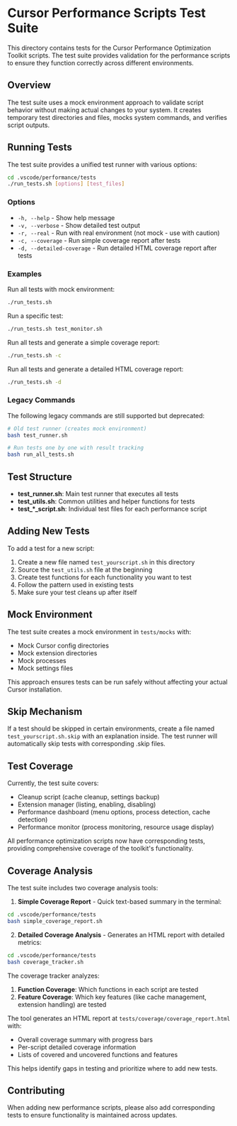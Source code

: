 # Cursor Performance Scripts Test Suite

This directory contains tests for the Cursor Performance Optimization Toolkit scripts. The test suite provides validation for the performance scripts to ensure they function correctly across different environments.

## Overview

The test suite uses a mock environment approach to validate script behavior without making actual changes to your system. It creates temporary test directories and files, mocks system commands, and verifies script outputs.

## Running Tests

The test suite provides a unified test runner with various options:

```bash
cd .vscode/performance/tests
./run_tests.sh [options] [test_files]
```

### Options

- `-h, --help` - Show help message
- `-v, --verbose` - Show detailed test output
- `-r, --real` - Run with real environment (not mock - use with caution)
- `-c, --coverage` - Run simple coverage report after tests
- `-d, --detailed-coverage` - Run detailed HTML coverage report after tests

### Examples

Run all tests with mock environment:

```bash
./run_tests.sh
```

Run a specific test:

```bash
./run_tests.sh test_monitor.sh
```

Run all tests and generate a simple coverage report:

```bash
./run_tests.sh -c
```

Run all tests and generate a detailed HTML coverage report:

```bash
./run_tests.sh -d
```

### Legacy Commands

The following legacy commands are still supported but deprecated:

```bash
# Old test runner (creates mock environment)
bash test_runner.sh

# Run tests one by one with result tracking
bash run_all_tests.sh
```

## Test Structure

- **test_runner.sh**: Main test runner that executes all tests
- **test_utils.sh**: Common utilities and helper functions for tests
- **test\_\*\_script.sh**: Individual test files for each performance script

## Adding New Tests

To add a test for a new script:

1. Create a new file named `test_yourscript.sh` in this directory
2. Source the `test_utils.sh` file at the beginning
3. Create test functions for each functionality you want to test
4. Follow the pattern used in existing tests
5. Make sure your test cleans up after itself

## Mock Environment

The test suite creates a mock environment in `tests/mocks` with:

- Mock Cursor config directories
- Mock extension directories
- Mock processes
- Mock settings files

This approach ensures tests can be run safely without affecting your actual Cursor installation.

## Skip Mechanism

If a test should be skipped in certain environments, create a file named `test_yourscript.sh.skip` with an explanation inside. The test runner will automatically skip tests with corresponding .skip files.

## Test Coverage

Currently, the test suite covers:

- Cleanup script (cache cleanup, settings backup)
- Extension manager (listing, enabling, disabling)
- Performance dashboard (menu options, process detection, cache detection)
- Performance monitor (process monitoring, resource usage display)

All performance optimization scripts now have corresponding tests, providing comprehensive coverage of the toolkit's functionality.

## Coverage Analysis

The test suite includes two coverage analysis tools:

1. **Simple Coverage Report** - Quick text-based summary in the terminal:

```bash
cd .vscode/performance/tests
bash simple_coverage_report.sh
```

2. **Detailed Coverage Analysis** - Generates an HTML report with detailed metrics:

```bash
cd .vscode/performance/tests
bash coverage_tracker.sh
```

The coverage tracker analyzes:

1. **Function Coverage**: Which functions in each script are tested
2. **Feature Coverage**: Which key features (like cache management, extension handling) are tested

The tool generates an HTML report at `tests/coverage/coverage_report.html` with:

- Overall coverage summary with progress bars
- Per-script detailed coverage information
- Lists of covered and uncovered functions and features

This helps identify gaps in testing and prioritize where to add new tests.

## Contributing

When adding new performance scripts, please also add corresponding tests to ensure functionality is maintained across updates.
